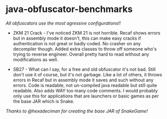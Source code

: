 # java-obfuscator-benchmarks

*All obfuscators use the most agressive configurations!!*

* ZKM 21 Crack - I've noticed ZKM 21 is not horrible. Recaf shows errors but in assembly mode it doesn't, this can make easy cracks if authentication is not great or badly coded. No crasher on any decompiler though. Added extra classes to throw off someone who's trying to reverse engineer. Overall pretty hard to read without any modifications as well.

* SB27 - What can I say, for a free and old obfuscator it's not bad. Still don't use it of course, but it's not garbage. Like a lot of others, it throws errors in Recaf but in assembly mode it saves and such without any errors. Code is readable, not un-compiled java readable but still quite readable. Also adds WAY too many code comments. I would probably only use this for applications that are launchers or basic games as per the base JAR which is Snake.

*Thanks to @hexadeciman for creating the base JAR of SnakeGame!*
